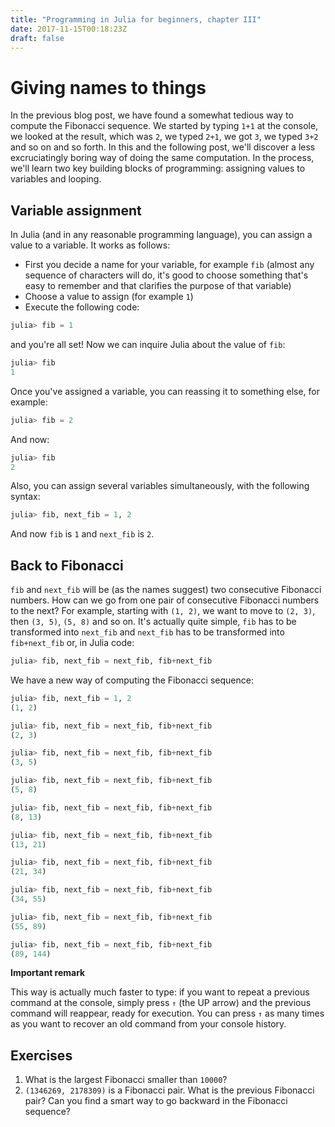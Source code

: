 ```yaml
---
title: "Programming in Julia for beginners, chapter III"
date: 2017-11-15T00:18:23Z
draft: false
---
```


# Giving names to things

In the previous blog post, we have found a somewhat tedious way to compute the Fibonacci sequence. We started by typing `1+1` at the console, we looked at the result, which was `2`, we typed `2+1`, we got `3`, we typed `3+2` and so on and so forth. In this and the following post, we'll discover a less excruciatingly boring way of doing the same computation. In the process, we'll learn two key building blocks of programming: assigning values to variables and looping.

## Variable assignment

In Julia (and in any reasonable programming language), you can assign a value to a variable. It works as follows:

- First you decide a name for your variable, for example `fib` (almost any sequence of characters will do, it's good to choose something that's easy to remember and that clarifies the purpose of that variable)
- Choose a value to assign (for example `1`)
- Execute the following code:

```julia
julia> fib = 1
```

and you're all set! Now we can inquire Julia about the value of `fib`:

```julia
julia> fib
1
```

Once you've assigned a variable, you can reassing it to something else, for example:

```julia
julia> fib = 2
```

And now:

```julia
julia> fib
2
```

Also, you can assign several variables simultaneously, with the following syntax:

```julia
julia> fib, next_fib = 1, 2
```

And now `fib` is `1` and `next_fib` is `2`.

## Back to Fibonacci

`fib` and `next_fib` will be (as the names suggest) two consecutive Fibonacci numbers. How can we go from one pair of consecutive Fibonacci numbers to the next? For example, starting with `(1, 2)`, we want to move to `(2, 3)`, then `(3, 5)`, `(5, 8)` and so on. It's actually quite simple, `fib` has to be transformed into `next_fib` and `next_fib` has to be transformed into `fib+next_fib` or, in Julia code:

```julia
julia> fib, next_fib = next_fib, fib+next_fib
```

We have a new way of computing the Fibonacci sequence:

```julia
julia> fib, next_fib = 1, 2
(1, 2)

julia> fib, next_fib = next_fib, fib+next_fib
(2, 3)

julia> fib, next_fib = next_fib, fib+next_fib
(3, 5)

julia> fib, next_fib = next_fib, fib+next_fib
(5, 8)

julia> fib, next_fib = next_fib, fib+next_fib
(8, 13)

julia> fib, next_fib = next_fib, fib+next_fib
(13, 21)

julia> fib, next_fib = next_fib, fib+next_fib
(21, 34)

julia> fib, next_fib = next_fib, fib+next_fib
(34, 55)

julia> fib, next_fib = next_fib, fib+next_fib
(55, 89)

julia> fib, next_fib = next_fib, fib+next_fib
(89, 144)
```

 <div class="boxBorder">

**Important remark**

This way is actually much faster to type: if you want to repeat a previous command at the console, simply press `↑` (the UP arrow) and the previous command will reappear, ready for execution. You can press `↑` as many times as you want to recover an old command from your console history.
</div>

## Exercises

1. What is the largest Fibonacci smaller than `10000`?
1. `(1346269, 2178309)` is a Fibonacci pair. What is the previous Fibonacci pair? Can you find a smart way to go backward in the Fibonacci sequence?